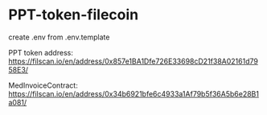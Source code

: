 # PPT-token-filecoin

create .env from .env.template

PPT token address: https://filscan.io/en/address/0x857e1BA1Dfe726E33698cD21f38A02161d7958E3/

MedInvoiceContract: https://filscan.io/en/address/0x34b6921bfe6c4933a1Af79b5f36A5b6e28B1a081/


